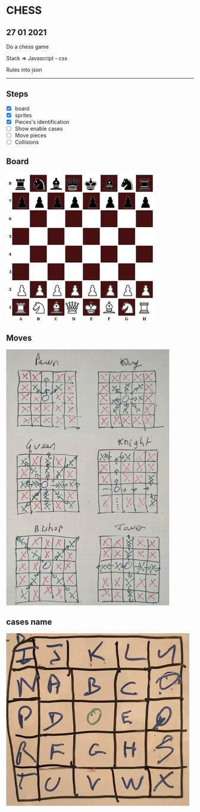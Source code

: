 # CHESS

## 27 01 2021

Do a chess game

Stack => Javascript - css

Rules into json

***

## Steps

- [x] board
- [x] sprites
- [x] Pieces's identification
- [ ] Show enable cases
- [ ] Move pieces
- [ ] Collisions

## Board

![Screenshot](board.jpg)

## Moves

![Screenshot](move.jpg)


## cases name

![Screenshot](cases.jpg)
